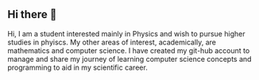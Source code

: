 ## Hi there 👋


Hi, I am a student interested mainly in Physics and wish to pursue higher studies in phyiscs.
My other areas of interest, academically, are mathematics and computer science.
I have created my git-hub account to manage and share my journey of learning computer science concepts and programming to aid in my scientific career.
>
